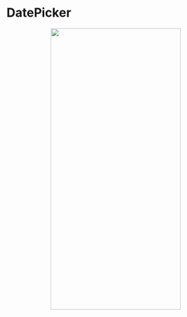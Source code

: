 # DatePicker
<p align="center">
<img src="https://docs.google.com/uc?id=11Fe1FuWs_kkvI67-cADDphJHkEQGcBBg" height="649" width="300">
</p>

```dart

```
